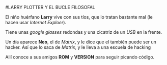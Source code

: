 #LARRY PLOTTER Y EL BUCLE FILOSOFAL

El niño huérfano **Larry** vive con sus tíos, que lo tratan bastante mal
(le hacen usar *Internet Exploer*).

Tiene unas *google glasses* redondas y una cicatriz de un *USB* en la frente.

Un día aparece **Neo**, el de *Matrix*, y le dice que el también puede ser un hacker.
Así que lo saca de *Matrix*, y le lleva a una escuela de hacking

Allí conoce a sus amigos **ROM** y **VERSION**  para seguir picando código.
